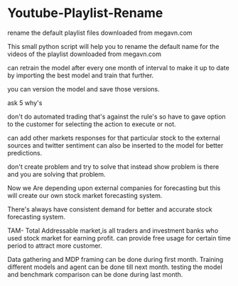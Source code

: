 # Youtube-Playlist-Rename
rename the default playlist files downloaded from megavn.com

This small python script will help you to rename the default name for the videos of the playlist downloaded from megavn.com 


can retrain the model after every one month of interval to make it up to date by importing the best model and train that further.

you can version the model and save those versions.

ask 5 why's

don't do automated trading that's against the rule's so have to gave option to the customer for selecting the action to execute or not.

can add other markets responses for that particular stock to the external sources and twitter sentiment can also be inserted to the model for better predictions.

don't create problem and try to solve that instead show problem is there and you are solving that problem.

Now we Are depending upon external companies for forecasting but this will create our own stock market forecasting system.

There's always have consistent demand for better and accurate stock forecasting system.

TAM- Total Addressable market,is all traders and investment banks who used stock market for earning profit.
can provide free usage for certain time period to attract more customer.

Data gathering and MDP framing can be done during first month.
Training different models and agent can be done till next month.
testing the model and benchmark comparison can be done during last month.
